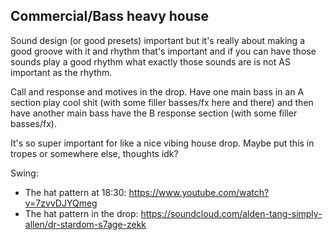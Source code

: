 ## Commercial/Bass heavy house
Sound design (or good presets) important but it's really about making a good groove with it and rhythm that's important and if you can have those sounds play a good rhythm what exactly those sounds are is not AS important as the rhythm.

Call and response and motives in the drop. Have one main bass in an A section play cool shit (with some filler basses/fx here and there) and then have another main bass have the B response section (with some filler basses/fx).

It's so super important for like a nice vibing house drop. Maybe put this in tropes or somewhere else, thoughts idk?

Swing:
- The hat pattern at 18:30: https://www.youtube.com/watch?v=7zvvDJYQmeg
- The hat pattern in the drop: https://soundcloud.com/alden-tang-simply-allen/dr-stardom-s7age-zekk
